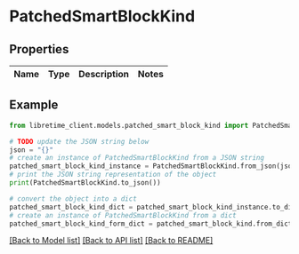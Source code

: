 # PatchedSmartBlockKind


## Properties

Name | Type | Description | Notes
------------ | ------------- | ------------- | -------------

## Example

```python
from libretime_client.models.patched_smart_block_kind import PatchedSmartBlockKind

# TODO update the JSON string below
json = "{}"
# create an instance of PatchedSmartBlockKind from a JSON string
patched_smart_block_kind_instance = PatchedSmartBlockKind.from_json(json)
# print the JSON string representation of the object
print(PatchedSmartBlockKind.to_json())

# convert the object into a dict
patched_smart_block_kind_dict = patched_smart_block_kind_instance.to_dict()
# create an instance of PatchedSmartBlockKind from a dict
patched_smart_block_kind_form_dict = patched_smart_block_kind.from_dict(patched_smart_block_kind_dict)
```
[[Back to Model list]](../README.md#documentation-for-models) [[Back to API list]](../README.md#documentation-for-api-endpoints) [[Back to README]](../README.md)


